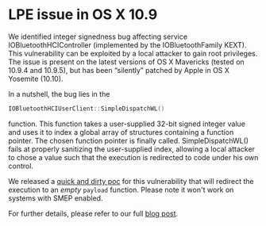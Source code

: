 # LPE issue in OS X 10.9

We identified integer signedness bug affecting service
IOBluetoothHCIController (implemented by the IOBluetoothFamily
KEXT). This vulnerability can be exploited by a local attacker to
gain root privileges. The issue is present on the latest versions
of OS X Mavericks (tested on 10.9.4 and 10.9.5), but has been
“silently” patched by Apple in OS X Yosemite (10.10).

In a nutshell, the bug lies in the
```c++
IOBluetoothHCIUserClient::SimpleDispatchWL()
```
function. This function takes a user-supplied 32-bit signed
integer value and uses it to index a global array of structures
containing a function pointer. The chosen function pointer is
finally called. SimpleDispatchWL() fails at properly sanitizing
the user-supplied index, allowing a local attacker to chose a
value such that the execution is redirected to code under his own
control.

We released a [quick and dirty poc](poc.c) for this vulnerability that will
redirect the execution to an _empty_ ```payload``` function. Please note it 
won't work on systems with SMEP enabled.

For further details, please refer to our full [blog
post](http://randomthoughts.greyhats.it/2014_10_01_archive.html).
